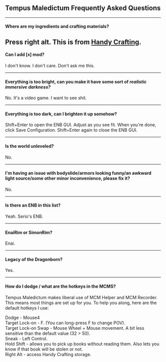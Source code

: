 ## Tempus Maledictum Frequently Asked Questions



---

#### Where are my ingredients and crafting materials?

Press right alt. This is from [Handy Crafting](https://www.nexusmods.com/skyrimspecialedition/mods/59258).
---

#### Can I add [x] mod?

I don't know. I don't care. Don't ask me this.

---

#### Everything is too bright, can you make it have some sort of *realistic immersive darkness?*

No. It's a video game. I want to see shit.

---

#### Everything is too dark, can I brighten it up somehow?

Shift+Enter to open the ENB GUI. Adjust as you see fit. When you're done, click Save Configuration. Shift+Enter again to close the ENB GUI.

---

#### Is the world unleveled?

No.

---

#### I'm having an issue with bodyslide/armors looking funny/an awkward light source/some other minor inconvenience, please fix it?

No.

---

#### Is there an ENB in this list?

Yeah. Serio's ENB.

---

#### EnaiRim or SimonRim?

Enai.

---

#### Legacy of the Dragonborn?

Yes.

---

#### How do I dodge / what are the hotkeys in the MCMS?

Tempus Maledictum makes liberal use of MCM Helper and MCM Recorder. This means most things are set up for you. To help you along, here are the default hotkeys I use:

Dodge - Mouse4  
Target Lock-on - F. (You can long-press F to change POV).  
Target Lock-on Swap - Mouse Wheel + Mouse movement. A bit less sensitive than the default value (32 > 50).  
Sneak - Left Control.  
Hold Shift - allows you to pick up books without reading them. Also lets you know if that book will be stolen or not.  
Right Alt - access Handy Crafting storage.  
